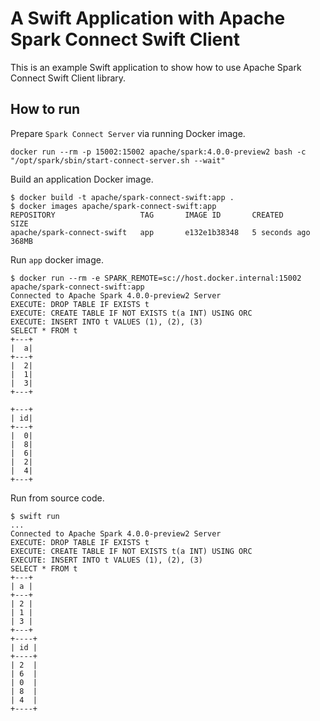 # A Swift Application with Apache Spark Connect Swift Client

This is an example Swift application to show how to use Apache Spark Connect Swift Client library.

## How to run

Prepare `Spark Connect Server` via running Docker image.

```
docker run --rm -p 15002:15002 apache/spark:4.0.0-preview2 bash -c "/opt/spark/sbin/start-connect-server.sh --wait"
```

Build an application Docker image.

```
$ docker build -t apache/spark-connect-swift:app .
$ docker images apache/spark-connect-swift:app
REPOSITORY                   TAG       IMAGE ID       CREATED         SIZE
apache/spark-connect-swift   app       e132e1b38348   5 seconds ago   368MB
```

Run `app` docker image.

```
$ docker run --rm -e SPARK_REMOTE=sc://host.docker.internal:15002 apache/spark-connect-swift:app
Connected to Apache Spark 4.0.0-preview2 Server
EXECUTE: DROP TABLE IF EXISTS t
EXECUTE: CREATE TABLE IF NOT EXISTS t(a INT) USING ORC
EXECUTE: INSERT INTO t VALUES (1), (2), (3)
SELECT * FROM t
+---+
|  a|
+---+
|  2|
|  1|
|  3|
+---+

+---+
| id|
+---+
|  0|
|  8|
|  6|
|  2|
|  4|
+---+
```

Run from source code.

```
$ swift run
...
Connected to Apache Spark 4.0.0-preview2 Server
EXECUTE: DROP TABLE IF EXISTS t
EXECUTE: CREATE TABLE IF NOT EXISTS t(a INT) USING ORC
EXECUTE: INSERT INTO t VALUES (1), (2), (3)
SELECT * FROM t
+---+
| a |
+---+
| 2 |
| 1 |
| 3 |
+---+
+----+
| id |
+----+
| 2  |
| 6  |
| 0  |
| 8  |
| 4  |
+----+
```
